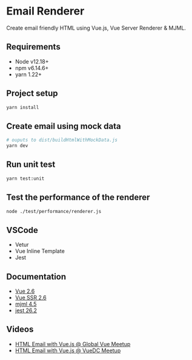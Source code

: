 # Email Renderer

Create email friendly HTML using Vue.js, Vue Server Renderer & MJML.

## Requirements

- Node v12.18+
- npm v6.14.6+
- yarn 1.22+

## Project setup

``` bash
yarn install
```

## Create email using mock data

``` bash
# ouputs to dist/buildHtmlWithMockData.js
yarn dev
```

## Run unit test

``` bash
yarn test:unit
```

## Test the performance of the renderer

``` bash
node ./test/performance/renderer.js
```

## VSCode

- Vetur
- Vue Inline Template
- Jest

## Documentation

- [Vue 2.6](https://vuejs.org/v2/guide/)
- [Vue SSR 2.6](https://ssr.vuejs.org/)
- [mjml 4.5](https://mjml.io/documentation/)
- [jest 26.2](https://jestjs.io/docs/en/api/)

## Videos

- [HTML Email with Vue.js @ Global Vue Meetup](https://youtu.be/QuEEF-QvfmU)
- [HTML Email with Vue.js @ VueDC Meetup](https://youtu.be/ZpanV5DQlbs)
